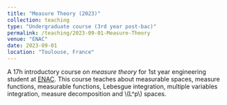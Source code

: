 ```yaml
---
title: "Measure Theory (2023)"
collection: teaching
type: "Undergraduate course (3rd year post-bac)"
permalink: /teaching/2023-09-01-Measure-Theory
venue: "ENAC"
date: 2023-09-01
location: "Toulouse, France"
---
```


A 17h introductory course on _measure theory_ for 1st year engineering student at [ENAC](https://enac.fr/). This course teaches about measurable spaces, measure functions, measurable functions, Lebesgue integration, multiple variables integration, measure decomposition and \\(L^p\\) spaces.

